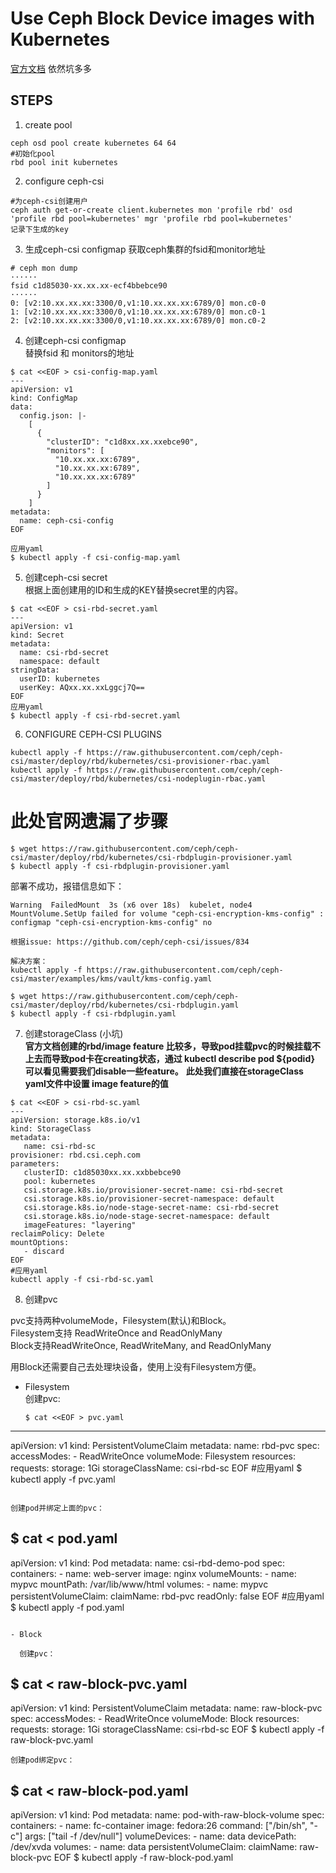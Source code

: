 # Use Ceph Block Device images with Kubernetes

[官方文档](https://docs.ceph.com/docs/master/rbd/rbd-kubernetes/)     依然坑多多
## STEPS
1. create pool

```
ceph osd pool create kubernetes 64 64
#初始化pool
rbd pool init kubernetes
```
2. configure ceph-csi

```
#为ceph-csi创建用户
ceph auth get-or-create client.kubernetes mon 'profile rbd' osd 'profile rbd pool=kubernetes' mgr 'profile rbd pool=kubernetes'
记录下生成的key
```
3. 生成ceph-csi configmap
获取ceph集群的fsid和monitor地址

```
# ceph mon dump
······
fsid c1d85030-xx.xx.xx-ecf4bbebce90
······
0: [v2:10.xx.xx.xx:3300/0,v1:10.xx.xx.xx:6789/0] mon.c0-0
1: [v2:10.xx.xx.xx:3300/0,v1:10.xx.xx.xx:6789/0] mon.c0-1
2: [v2:10.xx.xx.xx:3300/0,v1:10.xx.xx.xx:6789/0] mon.c0-2
```

4. 创建ceph-csi configmap  
替换fsid 和 monitors的地址

```
$ cat <<EOF > csi-config-map.yaml
---
apiVersion: v1
kind: ConfigMap
data:
  config.json: |-
    [
      {
        "clusterID": "c1d8xx.xx.xxebce90",
        "monitors": [
          "10.xx.xx.xx:6789",
          "10.xx.xx.xx:6789",
          "10.xx.xx.xx:6789"
        ]
      }
    ]
metadata:
  name: ceph-csi-config
EOF

应用yaml
$ kubectl apply -f csi-config-map.yaml
```

5. 创建ceph-csi secret    
根据上面创建用的ID和生成的KEY替换secret里的内容。

```
$ cat <<EOF > csi-rbd-secret.yaml
---
apiVersion: v1
kind: Secret
metadata:
  name: csi-rbd-secret
  namespace: default
stringData:
  userID: kubernetes
  userKey: AQxx.xx.xxLggcj7Q==
EOF
应用yaml
$ kubectl apply -f csi-rbd-secret.yaml
```

6. CONFIGURE CEPH-CSI PLUGINS

```
kubectl apply -f https://raw.githubusercontent.com/ceph/ceph-csi/master/deploy/rbd/kubernetes/csi-provisioner-rbac.yaml
kubectl apply -f https://raw.githubusercontent.com/ceph/ceph-csi/master/deploy/rbd/kubernetes/csi-nodeplugin-rbac.yaml
```

# 此处官网遗漏了步骤

```
$ wget https://raw.githubusercontent.com/ceph/ceph-csi/master/deploy/rbd/kubernetes/csi-rbdplugin-provisioner.yaml
$ kubectl apply -f csi-rbdplugin-provisioner.yaml
```
部署不成功，报错信息如下：

```
Warning  FailedMount  3s (x6 over 18s)  kubelet, node4     MountVolume.SetUp failed for volume "ceph-csi-encryption-kms-config" : configmap "ceph-csi-encryption-kms-config" no

根据issue: https://github.com/ceph/ceph-csi/issues/834

解决方案：
kubectl apply -f https://raw.githubusercontent.com/ceph/ceph-csi/master/examples/kms/vault/kms-config.yaml
```
```
$ wget https://raw.githubusercontent.com/ceph/ceph-csi/master/deploy/rbd/kubernetes/csi-rbdplugin.yaml
$ kubectl apply -f csi-rbdplugin.yaml
```


7. 创建storageClass (小坑)  
**官方文档创建的rbd/image feature 比较多，导致pod挂载pvc的时候挂载不上去而导致pod卡在creating状态，通过 kubectl describe pod ${podid} 可以看见需要我们disable一些feature。**
**此处我们直接在storageClass yaml文件中设置 image feature的值**

```
$ cat <<EOF > csi-rbd-sc.yaml
---
apiVersion: storage.k8s.io/v1
kind: StorageClass
metadata:
   name: csi-rbd-sc
provisioner: rbd.csi.ceph.com
parameters:
   clusterID: c1d85030xx.xx.xxbbebce90
   pool: kubernetes
   csi.storage.k8s.io/provisioner-secret-name: csi-rbd-secret
   csi.storage.k8s.io/provisioner-secret-namespace: default
   csi.storage.k8s.io/node-stage-secret-name: csi-rbd-secret
   csi.storage.k8s.io/node-stage-secret-namespace: default
   imageFeatures: "layering"
reclaimPolicy: Delete
mountOptions:
   - discard
EOF
#应用yaml
kubectl apply -f csi-rbd-sc.yaml
```

8. 创建pvc  

pvc支持两种volumeMode，Filesystem(默认)和Block。  
Filesystem支持 ReadWriteOnce and ReadOnlyMany  
Block支持ReadWriteOnce, ReadWriteMany, and ReadOnlyMany  

用Block还需要自己去处理块设备，使用上没有Filesystem方便。

- Filesystem  
  创建pvc:

  ```
  $ cat <<EOF > pvc.yaml
---
apiVersion: v1
kind: PersistentVolumeClaim
metadata:
  name: rbd-pvc
spec:
  accessModes:
    - ReadWriteOnce
  volumeMode: Filesystem
  resources:
    requests:
      storage: 1Gi
  storageClassName: csi-rbd-sc
EOF
#应用yaml
$ kubectl apply -f pvc.yaml
  ```

  创建pod并绑定上面的pvc：

  ```
  $ cat <<EOF > pod.yaml
---
apiVersion: v1
kind: Pod
metadata:
  name: csi-rbd-demo-pod
spec:
  containers:
    - name: web-server
      image: nginx
      volumeMounts:
        - name: mypvc
          mountPath: /var/lib/www/html
  volumes:
    - name: mypvc
      persistentVolumeClaim:
        claimName: rbd-pvc
        readOnly: false
EOF
#应用yaml
$ kubectl apply -f pod.yaml
```

- Block

  创建pvc：

  ```
  $ cat <<EOF > raw-block-pvc.yaml
---
apiVersion: v1
kind: PersistentVolumeClaim
metadata:
  name: raw-block-pvc
spec:
  accessModes:
    - ReadWriteOnce
  volumeMode: Block
  resources:
    requests:
      storage: 1Gi
  storageClassName: csi-rbd-sc
EOF
$ kubectl apply -f raw-block-pvc.yaml
```
创建pod绑定pvc：

```
$ cat <<EOF > raw-block-pod.yaml
---
apiVersion: v1
kind: Pod
metadata:
  name: pod-with-raw-block-volume
spec:
  containers:
    - name: fc-container
      image: fedora:26
      command: ["/bin/sh", "-c"]
      args: ["tail -f /dev/null"]
      volumeDevices:
        - name: data
          devicePath: /dev/xvda
  volumes:
    - name: data
      persistentVolumeClaim:
        claimName: raw-block-pvc
EOF
$ kubectl apply -f raw-block-pod.yaml
```
